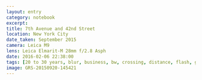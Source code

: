 ```yaml
--- 
layout: entry
category: notebook
excerpt:
title: 7th Avenue and 42nd Street
location: New York City
date_taken: September 2015
camera: Leica M9
lens: Leica Elmarit-M 28mm f/2.8 Asph
date: 2016-02-06 22:38:00
tags: [20 to 30 years, blur, business, bw, crossing, distance, flash, gaze, man, shirt, street, suit, tie, work, young]
image: GRS-20150920-145421
---
```

